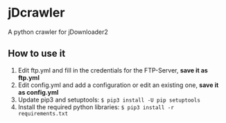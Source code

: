 # jDcrawler
A python crawler for jDownloader2

## How to use it

1. Edit ftp.yml and fill in the credentials for the FTP-Server, **save it as ftp.yml**
2. Edit config.yml and add a configuration or edit an existing one, **save it as config.yml**
3. Update pip3 and setuptools: `$ pip3 install -U pip setuptools`
4. Install the required python libraries: `$ pip3 install -r requirements.txt`
